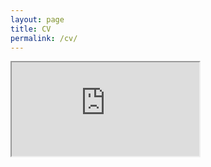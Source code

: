 ```yaml
---
layout: page
title: CV
permalink: /cv/
---
```


<iframe src="https://docs.google.com/document/d/e/2PACX-1vRSx6IRDH8fYU_xdb7ccOsbUXRT7rjL0ToUXEt_f7_9H-NvjWwkUW-YyJ4B_mIr_KnJHHa_vs9-JVDu/pub?embedded=true"></iframe>